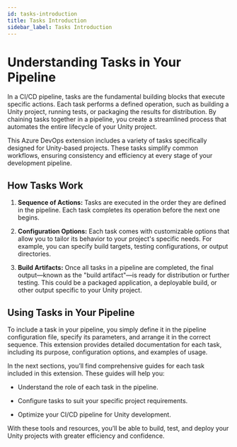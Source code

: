 ```yaml
---
id: tasks-introduction
title: Tasks Introduction
sidebar_label: Tasks Introduction
---
```


# Understanding Tasks in Your Pipeline

In a CI/CD pipeline, tasks are the fundamental building blocks that execute specific actions. Each task performs a defined operation, such as building a Unity project, running tests, or packaging the results for distribution. By chaining tasks together in a pipeline, you create a streamlined process that automates the entire lifecycle of your Unity project.

This Azure DevOps extension includes a variety of tasks specifically designed for Unity-based projects. These tasks simplify common workflows, ensuring consistency and efficiency at every stage of your development pipeline.

## How Tasks Work

1. **Sequence of Actions:** Tasks are executed in the order they are defined in the pipeline. Each task completes its operation before the next one begins.

2. **Configuration Options:** Each task comes with customizable options that allow you to tailor its behavior to your project's specific needs. For example, you can specify build targets, testing configurations, or output directories.

3. **Build Artifacts:** Once all tasks in a pipeline are completed, the final output—known as the "build artifact"—is ready for distribution or further testing. This could be a packaged application, a deployable build, or other output specific to your Unity project.

## Using Tasks in Your Pipeline

To include a task in your pipeline, you simply define it in the pipeline configuration file, specify its parameters, and arrange it in the correct sequence. This extension provides detailed documentation for each task, including its purpose, configuration options, and examples of usage.

In the next sections, you’ll find comprehensive guides for each task included in this extension. These guides will help you:

- Understand the role of each task in the pipeline.

- Configure tasks to suit your specific project requirements.

- Optimize your CI/CD pipeline for Unity development.

With these tools and resources, you’ll be able to build, test, and deploy your Unity projects with greater efficiency and confidence.